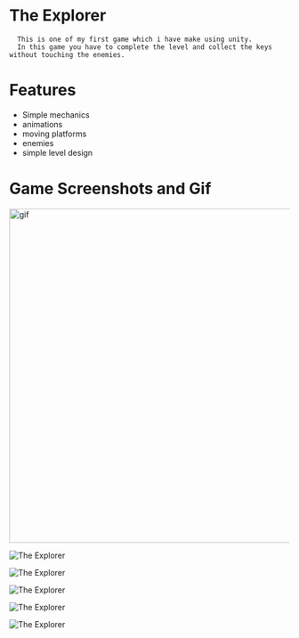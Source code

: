 # The Explorer
      This is one of my first game which i have make using unity.
      In this game you have to complete the level and collect the keys without touching the enemies.
      
# Features
- Simple mechanics 
- animations
- moving platforms
- enemies
- simple level design

# Game Screenshots and Gif

<p><img align ="center" alt = "gif" src="https://github.com/Zepar99/The-Explorer/blob/main/New_2D_GAME_2022-06-03_15-55-47_AdobeCreativeCloudExpress.gif" width="1080" height="600" /></p>

![The Explorer](https://github.com/Zepar99/The-Explorer/blob/main/New%202D%20GAME%206_3_2022%203_55_45%20PM.png)

![The Explorer](https://github.com/Zepar99/The-Explorer/blob/main/Movies%20%26%20TV%206_3_2022%203_57_53%20PM.png)

![The Explorer](https://github.com/Zepar99/The-Explorer/blob/main/Movies%20%26%20TV%206_3_2022%203_57_58%20PM.png)

![The Explorer](https://github.com/Zepar99/The-Explorer/blob/main/Movies%20%26%20TV%206_3_2022%203_58_16%20PM.png)

![The Explorer](https://github.com/Zepar99/The-Explorer/blob/main/Movies%20%26%20TV%206_3_2022%203_58_32%20PM.png)
